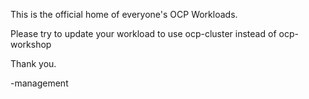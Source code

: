 This is the official home of everyone's OCP Workloads.

Please try to update your workload to use ocp-cluster instead of ocp-workshop

Thank you.

-management

